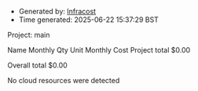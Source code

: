- Generated by: [Infracost](https://infracost.io)
- Time generated: 2025-06-22 15:37:29 BST

Project: main

Name Monthly Qty Unit Monthly Cost Project total $0.00

Overall total $0.00

No cloud resources were detected